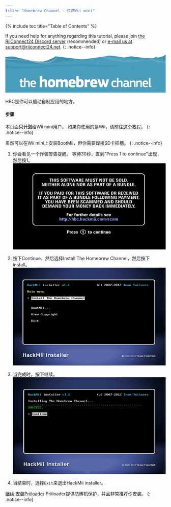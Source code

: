 ```yaml
---
title: "Homebrew Channel - 仅供Wii mini"
---
```


{% include toc title="Table of Contents" %}

If you need help for anything regarding this tutorial, please join [the RiiConnect24 Discord server](https://discord.gg/rc24) (recommended) or [e-mail us at support@riiconnect24.net](mailto:support@riiconnect24.net).
{: .notice--info}

![HBC Logo](/images/hbc.png)

HBC是你可以启动自制应用的地方。

#### 步骤
本页面**只计划**给Wii mini用户。 如果你使用的是Wii，请前往[这个教程](hbc)。
{: .notice--info}

虽然可以在Wii mini上安装BootMii，但你需要焊接SD卡插槽。
{: .notice--info}

1. 你会看见一个诈骗警告提醒。 等待30秒，直到"Press 1 to continue"出现，然后按1。 ![诈骗警告提醒](/images/Wii/ScamScreen.png)

1. 按下Continue，然后选择Install The Homebrew Channel，然后按下install。![安装Homebrew Channel](/images/Wii/InstallHomebrewChannel.png)

1. 当完成时，按下继续。![成功安装Homebrew Channel](/images/Wii/SuccessHBC.png)


1. 当结束时，选择`Exit`来退出HackMii installer。

[继续 安装Priiloader](priiloader) Priiloader提供防砖机保护，并且非常推荐你安装。
{: .notice--info}
